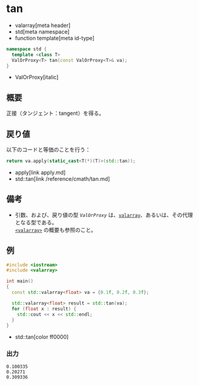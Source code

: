 # tan
* valarray[meta header]
* std[meta namespace]
* function template[meta id-type]

```cpp
namespace std {
  template <class T>
  ValOrProxy<T> tan(const ValOrProxy<T>& va);
}
```
* ValOrProxy[italic]

## 概要
正接（タンジェント：tangent）を得る。


## 戻り値
以下のコードと等価のことを行う：

```cpp
return va.apply(static_cast<T(*)(T)>(std::tan));
```
* apply[link apply.md]
* std::tan[link /reference/cmath/tan.md]


## 備考
- 引数、および、戻り値の型 *`ValOrProxy`* は、[`valarray`](../valarray.md)、あるいは、その代理となる型である。  
	[`<valarray>`](../../valarray.md) の概要も参照のこと。


## 例
```cpp example
#include <iostream>
#include <valarray>

int main()
{
  const std::valarray<float> va = {0.1f, 0.2f, 0.3f};

  std::valarray<float> result = std::tan(va);
  for (float x : result) {
    std::cout << x << std::endl;
  }
}
```
* std::tan[color ff0000]

### 出力
```
0.100335
0.20271
0.309336
```
